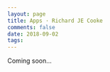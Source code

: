 ```yaml
---
layout: page
title: Apps · Richard JE Cooke
comments: false
date: 2018-09-02
tags:
---
```


Coming soon...
